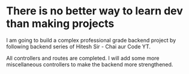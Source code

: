 # There is no better way to learn dev than making projects

I am going to build a complex professional grade backend project by following backend series of Hitesh Sir - Chai aur Code YT.

All controllers and routes are completed. I will add some more miscellaneous controllers to make the backend more strengthened.
